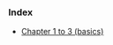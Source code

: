 ### Index 
- [Chapter 1 to 3 (basics)](https://github.com/JatinVashisht1/Passport-JS-auth-with-sessions-and-JWT/tree/master/Chapter%201%20to%20Chapter%203)